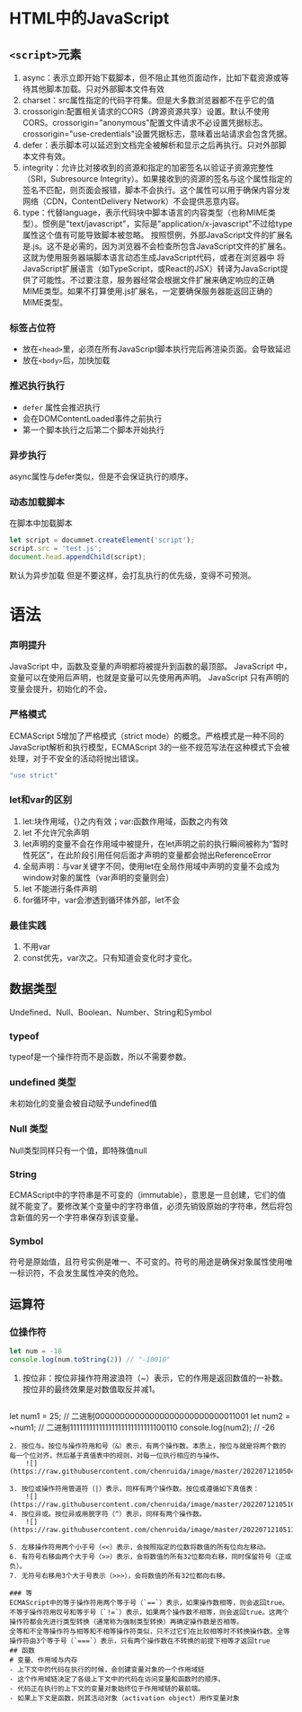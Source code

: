 # HTML中的JavaScript
## `<script>`元素
1. async：表示立即开始下载脚本，但不阻止其他页面动作，比如下载资源或等待其他脚本加载。只对外部脚本文件有效
2. charset：src属性指定的代码字符集。但是大多数浏览器都不在乎它的值
3. crossorigin:配置相关请求的CORS（跨源资源共享）设置。默认不使用CORS。crossorigin="anonymous"配置文件请求不必设置凭据标志。crossorigin="use-credentials"设置凭据标志，意味着出站请求会包含凭据。
4. defer：表示脚本可以延迟到文档完全被解析和显示之后再执行。只对外部脚本文件有效。
5. integrity：允许比对接收到的资源和指定的加密签名以验证子资源完整性（SRI，Subresource Integrity）。如果接收到的资源的签名与这个属性指定的签名不匹配，则页面会报错，脚本不会执行。这个属性可以用于确保内容分发网络（CDN，ContentDelivery Network）不会提供恶意内容。
6. type：代替language，表示代码块中脚本语言的内容类型（也称MIME类型）。惯例是"text/javascript"，实际是"application/x-javascript"不过给type属性这个值有可能导致脚本被忽略。
按照惯例，外部JavaScript文件的扩展名是.js。这不是必需的，因为浏览器不会检查所包含JavaScript文件的扩展名。这就为使用服务器端脚本语言动态生成JavaScript代码，或者在浏览器中
将JavaScript扩展语言（如TypeScript，或React的JSX）转译为JavaScript提供了可能性。不过要注意，服务器经常会根据文件扩展来确定响应的正确MIME类型。如果不打算使用.js扩展名，一定要确保服务器能返回正确的MIME类型。
### 标签占位符
- 放在`<head>`里，必须在所有JavaScript脚本执行完后再渲染页面。会导致延迟
- 放在`<body>`后，加快加载
### 推迟执行执行
- `defer` 属性会推迟执行
- 会在DOMContentLoaded事件之前执行
- 第一个脚本执行之后第二个脚本开始执行
### 异步执行
async属性与defer类似，但是不会保证执行的顺序。
### 动态加载脚本
在脚本中加载脚本
```js
let script = documnet.createElement('script');
script.src = 'test.js';
document.head.appendChild(script);
```
默认为异步加载
但是不要这样，会打乱执行的优先级，变得不可预测。
# 语法
### 声明提升
JavaScript 中，函数及变量的声明都将被提升到函数的最顶部。
JavaScript 中，变量可以在使用后声明，也就是变量可以先使用再声明。
JavaScript 只有声明的变量会提升，初始化的不会。
### 严格模式
ECMAScript 5增加了严格模式（strict mode）的概念。严格模式是一种不同的JavaScript解析和执行模型，ECMAScript 3的一些不规范写法在这种模式下会被处理，对于不安全的活动将抛出错误。
```js
"use strict"
```

### let和var的区别
1. let:块作用域，{}之内有效；var:函数作用域，函数之内有效
2. let 不允许冗余声明
3. let声明的变量不会在作用域中被提升，在let声明之前的执行瞬间被称为“暂时性死区”，在此阶段引用任何后面才声明的变量都会抛出ReferenceError
4. 全局声明：与var关键字不同，使用let在全局作用域中声明的变量不会成为window对象的属性（var声明的变量则会）
5. let 不能进行条件声明
6. for循环中，var会渗透到循环体外部，let不会
### 最佳实践
1. 不用var
2. const优先，var次之。只有知道会变化时才变化。
## 数据类型
Undefined、Null、Boolean、Number、String和Symbol
### typeof 
typeof是一个操作符而不是函数，所以不需要参数。
### undefined 类型
未初始化的变量会被自动赋予undefined值
### Null 类型
Null类型同样只有一个值，即特殊值null
### String
ECMAScript中的字符串是不可变的（immutable），意思是一旦创建，它们的值就不能变了。要修改某个变量中的字符串值，必须先销毁原始的字符串，然后将包含新值的另一个字符串保存到该变量。
### Symbol
符号是原始值，且符号实例是唯一、不可变的。符号的用途是确保对象属性使用唯一标识符，不会发生属性冲突的危险。
## 运算符
### 位操作符
```js
let num = -18
console.log(num.toString(2)) // "-10010"
```
1. 按位非：按位非操作符用波浪符（~）表示，它的作用是返回数值的一补数。按位非的最终效果是对数值取反并减1。
	```js
let num1 = 25; // 二进制00000000000000000000000000011001
let num2 = ~num1; // 二进制11111111111111111111111111100110
console.log(num2); // -26
```
2. 按位与。按位与操作符用和号（&）表示，有两个操作数。本质上，按位与就是将两个数的每一个位对齐，然后基于真值表中的规则，对每一位执行相应的与操作。
	![](https://raw.githubusercontent.com/chenruida/image/master/202207121050448.png)

3. 按位或操作符用管道符（|）表示，同样有两个操作数。按位或遵循如下真值表：
	![](https://raw.githubusercontent.com/chenruida/image/master/202207121051690.png)
4. 按位异或。按位异或用脱字符（^）表示，同样有两个操作数。
	![](https://raw.githubusercontent.com/chenruida/image/master/202207121051116.png)

5. 左移操作符用两个小于号（<<）表示，会按照指定的位数将数值的所有位向左移动。
6. 有符号右移由两个大于号（>>）表示，会将数值的所有32位都向右移，同时保留符号（正或负）。
7. 无符号右移用3个大于号表示（>>>），会将数值的所有32位都向右移。

### 等
ECMAScript中的等于操作符用两个等于号（`==`）表示，如果操作数相等，则会返回true。不等于操作符用叹号和等于号（`!=`）表示，如果两个操作数不相等，则会返回true。这两个操作符都会先进行类型转换（通常称为强制类型转换）再确定操作数是否相等。
全等和不全等操作符与相等和不相等操作符类似，只不过它们在比较相等时不转换操作数。全等操作符由3个等于号（`===`）表示，只有两个操作数在不转换的前提下相等才返回true
## 函数
# 变量、作用域与内存
- 上下文中的代码在执行的时候，会创建变量对象的一个作用域链
- 这个作用域链决定了各级上下文中的代码在访问变量和函数时的顺序。
- 代码正在执行的上下文的变量对象始终位于作用域链的最前端。
- 如果上下文是函数，则其活动对象（activation object）用作变量对象